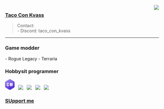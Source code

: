 <img src="https://github-readme-stats.vercel.app/api?username=TacoConKvass&show_icons=true&theme=gotham&rank_icon=github&include_all_commits=true" align="right" />

### [Taco Con Kvass](https://tacoconkvass.github.io)
> Contact: </br>
> \- Discord: taco_con_kvass
---
### Game modder
\- Rogue Legacy - Terraria
### Hobbysit programmer
<div align="left">
  <img src="https://raw.githubusercontent.com/gilbarbara/logos/52addcaa18dfecb4df77f3ee0753dca6b98187ad/logos/c-sharp.svg" height=35 /> &nbsp;
  <img src="https://avatars.githubusercontent.com/u/27973237?s=200&v=4" height=35 /> &nbsp;
  <img src="https://cdn1.iconfinder.com/data/icons/programing-development-7/24/html_html5_web_programing_developer-512.png" height=35 /> &nbsp;
  <img src="https://www.svgrepo.com/show/354238/python.svg" height=35 /> &nbsp;
  <img src="https://www.rust-lang.org/logos/rust-logo-64x64.png" height=35/> &nbsp;
</div>

### [SUpport me](https://ko-fi.com/taco_con_kvass)

